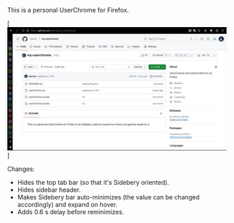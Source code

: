 This is a personal UserChrome for Firefox.

[![Screenshot](screenshot.jpg)]

Changes:
- Hides the top tab bar (so that it's Sidebery oriented).
- Hides sidebar header.
- Makes Sidebery bar auto-minimizes (the value can be changed accordingly) and expand on hover.
- Adds 0.6 s delay before reminimizes.
